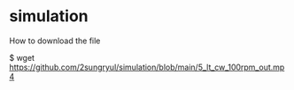 # simulation

How to download the file

$ wget https://github.com/2sungryul/simulation/blob/main/5_lt_cw_100rpm_out.mp4
